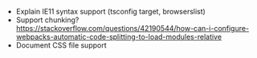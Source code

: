 -   Explain IE11 syntax support (tsconfig target, browserslist)
-   Support chunking? https://stackoverflow.com/questions/42190544/how-can-i-configure-webpacks-automatic-code-splitting-to-load-modules-relative
-   Document CSS file support
